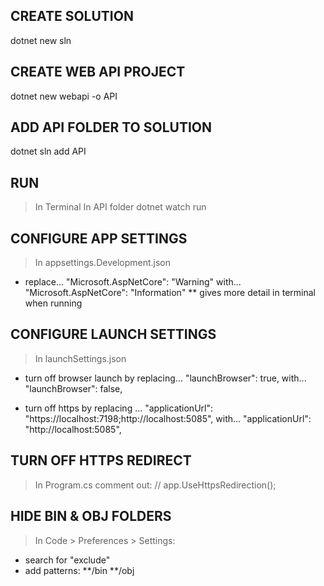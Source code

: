 ## CREATE SOLUTION
dotnet new sln

## CREATE WEB API PROJECT
dotnet new webapi -o API

## ADD API FOLDER TO SOLUTION
dotnet sln add API

## RUN
> In Terminal
  > In API folder
    dotnet watch run

## CONFIGURE APP SETTINGS
> In appsettings.Development.json
  - replace...
          "Microsoft.AspNetCore": "Warning"
    with...
          "Microsoft.AspNetCore": "Information"
    ** gives more detail in terminal when running

## CONFIGURE LAUNCH SETTINGS
> In launchSettings.json
  - turn off browser launch by replacing...
          "launchBrowser": true,
    with...
          "launchBrowser": false,

  - turn off https by replacing ...
          "applicationUrl": "https://localhost:7198;http://localhost:5085",
    with...
          "applicationUrl": "http://localhost:5085",

## TURN OFF HTTPS REDIRECT
  > In Program.cs
    comment out:
      // app.UseHttpsRedirection();
  
## HIDE BIN & OBJ FOLDERS
> In Code > Preferences > Settings:
  - search for 
    "exclude"
  - add patterns:
      **/bin
      **/obj